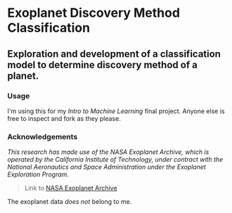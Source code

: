 # Exoplanet Discovery Method Classification

## Exploration and development of a classification model to determine discovery method of a planet.

### Usage
I'm using this for my _Intro to Machine Learning_ final project. Anyone else is free to inspect and fork as they please.

### Acknowledgements
_This research has made use of the NASA Exoplanet Archive, which is operated by the California Institute of Technology, under contract with the National Aeronautics and Space Administration under the Exoplanet Exploration Program._

> Link to [NASA Exoplanet Archive](https://exoplanetarchive.ipac.caltech.edu/index.html)

The exoplanet data _does not_ belong to me.